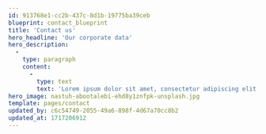 ```yaml
---
id: 913768e1-cc2b-437c-8d1b-19775ba39ceb
blueprint: contact_blueprint
title: 'Contact us'
hero_headline: 'Our corporate data'
hero_description:
  -
    type: paragraph
    content:
      -
        type: text
        text: 'Lorem ipsum dolor sit amet, consectetur adipiscing elit, sed do eiusmod tempor incididunt ut labore et dolore magna aliqua.'
hero_image: nastuh-abootalebi-ehd8y1znfpk-unsplash.jpg
template: pages/contact
updated_by: c6c54749-2055-49a6-898f-4d67a70cc8b2
updated_at: 1717206912
---
```

